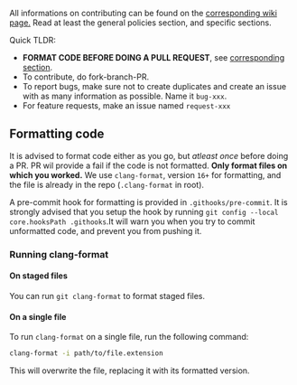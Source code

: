 All informations on contributing can be found on the [corresponding wiki page.](https://github.com/iScsc/wiresmash/wiki/Contributing) Read at least the general policies section, and specific sections. 

Quick TLDR:
- **FORMAT CODE BEFORE DOING A PULL REQUEST**, see [corresponding section](#formatting-code).
- To contribute, do fork-branch-PR.
- To report bugs, make sure not to create duplicates and create an issue with as many information as possible. Name it `bug-xxx`.
- For feature requests, make an issue named `request-xxx`

## Formatting code<a name="formatting"></a>

It is advised to format code either as you go, but *atleast once* before doing a PR. PR wil provide a fail if the code is not formatted. **Only format files on which you worked.** We use `clang-format`, version `16+` for formatting, and the file is already in the repo (`.clang-format` in root).

A pre-commit hook for formatting is provided in `.githooks/pre-commit`. It is strongly advised that you setup the hook by running `git config --local core.hooksPath .githooks`.It will warn you when you try to commit unformatted code, and prevent you from pushing it.

### Running clang-format

#### **On staged files**
You can run `git clang-format` to format staged files.

#### **On a single file**
To run `clang-format` on a single file, run the following command:
```bash
clang-format -i path/to/file.extension
```

This will overwrite the file, replacing it with its formatted version.
